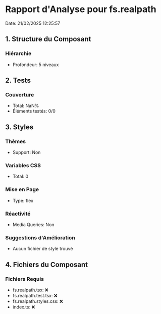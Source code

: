 # Rapport d'Analyse pour fs.realpath

Date: 21/02/2025 12:25:57

## 1. Structure du Composant

### Hiérarchie

- Profondeur: 5 niveaux

## 2. Tests

### Couverture

- Total: NaN%
- Éléments testés: 0/0

## 3. Styles

### Thèmes

- Support: Non

### Variables CSS

- Total: 0

### Mise en Page

- Type: flex

### Réactivité

- Media Queries: Non

### Suggestions d'Amélioration

- Aucun fichier de style trouvé

## 4. Fichiers du Composant

### Fichiers Requis

- fs.realpath.tsx: ❌
- fs.realpath.test.tsx: ❌
- fs.realpath.styles.css: ❌
- index.ts: ❌
